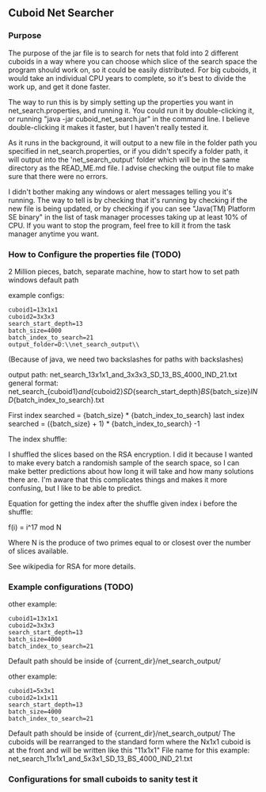 ## Cuboid Net Searcher

### Purpose
The purpose of the jar file is to search for nets that fold into 2 different cuboids in a way where you can choose which slice of the search space the program should work on, so it
could be easily distributed. For big cuboids, it would take an individual CPU years to complete, so it's best to divide the work up, and get it done faster.

The way to run this is by simply setting up the properties you want in net_search.properties, and running it.
You could run it by double-clicking it, or running "java -jar cuboid_net_search.jar" in the command line. I believe double-clicking it makes it faster, but I haven't really tested it.


As it runs in the background, it will output to a new file in the folder path you specified in net_search.properties, or if you didn't specify a folder path,
it will output into the 'net_search_output' folder which will be in the same directory as the READ_ME.md file.
I advise checking the output file to make sure that there were no errors.

I didn't bother making any windows or alert messages telling you it's running. The way to tell is by checking that it's running by checking if the new file is being updated,
or by checking if you can see "Java(TM) Platform SE binary" in the list of task manager processes taking up at least 10% of CPU.
If you want to stop the program, feel free to kill it from the task manager anytime you want.


### How to Configure the properties file (TODO)


2 Million pieces, batch, separate machine,
how to start
how to set path windows
default path



example configs:
```
cuboid1=13x1x1
cuboid2=3x3x3
search_start_depth=13
batch_size=4000
batch_index_to_search=21
output_folder=D:\\net_search_output\\
```
(Because of java, we need two backslashes for paths with backslashes)

output path:
net_search_13x1x1_and_3x3x3_SD_13_BS_4000_IND_21.txt
general format:
net_search_{cuboid1}_and_{cuboid2}_SD_{search_start_depth}_BS_{batch_size}_IND_{batch_index_to_search}.txt

First index searched = {batch_size} * {batch_index_to_search}
last index searched = ({batch_size} + 1) * {batch_index_to_search} -1

The index shuffle:

I shuffled the slices based on the RSA encryption. I did it because I wanted to make every batch a randomish sample of
the search space, so I can make better predictions about how long it will take and how many solutions there are.
I'm aware that this complicates things and makes it more confusing, but I like to be able to predict.

Equation for getting the index after the shuffle given index i before the shuffle:

f(i) = i^17 mod N

Where N is the produce of two primes equal to or closest over the number of slices available.

See wikipedia for RSA for more details.



### Example configurations (TODO)

other example:
```
cuboid1=13x1x1
cuboid2=3x3x3
search_start_depth=13
batch_size=4000
batch_index_to_search=21
```
Default path should be inside of {current_dir}/net_search_output/


other example:
```
cuboid1=5x3x1
cuboid2=1x1x11
search_start_depth=13
batch_size=4000
batch_index_to_search=21
```
Default path should be inside of {current_dir}/net_search_output/
The cuboids will be rearranged to the standard form where the Nx1x1 cuboid is at the front and
will be written like this "11x1x1"
File name for this example:
net_search_11x1x1_and_5x3x1_SD_13_BS_4000_IND_21.txt


### Configurations for small cuboids to sanity test it
